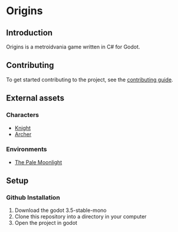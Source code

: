 # Origins

## Introduction

Origins is a metroidvania game written in C# for Godot.

## Contributing

To get started contributing to the project, see the [contributing guide](CONTRIBUTING.md).

## External assets

### Characters

- [Knight](https://aamatniekss.itch.io/fantasy-knight-free-pixelart-animated-character)
- [Archer](https://astrobob.itch.io/arcane-archer)

### Environments

- [The Pale Moonlight](https://corwin-zx.itch.io/the-pale-moonlight)

## Setup

### Github Installation

1. Download the godot 3.5-stable-mono
2. Clone this repository into a directory in your computer
3. Open the project in godot
